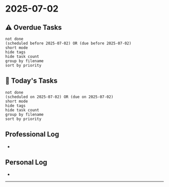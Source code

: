 # 2025-07-02

## ⚠️ Overdue Tasks
```tasks
not done
(scheduled before 2025-07-02) OR (due before 2025-07-02)
short mode
hide tags
hide task count
group by filename
sort by priority
```

## 📅 Today's Tasks
```tasks
not done
(scheduled on 2025-07-02) OR (due on 2025-07-02)
short mode
hide tags
hide task count
group by filename
sort by priority
```

## Professional Log
- 

## Personal Log
- 

---
